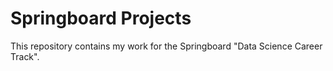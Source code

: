# Springboard Projects

This repository contains my work for the Springboard "Data Science Career Track". 

